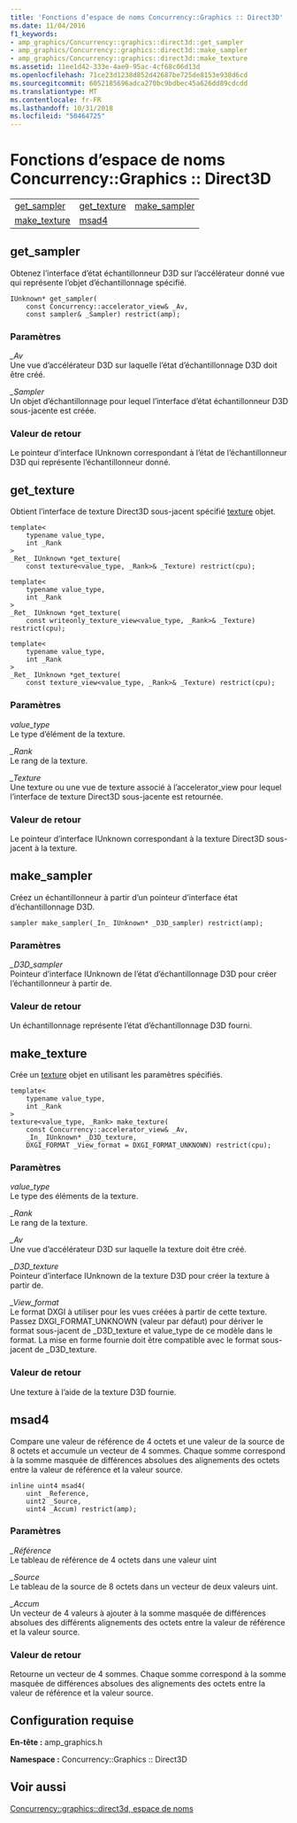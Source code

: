 ```yaml
---
title: 'Fonctions d’espace de noms Concurrency::Graphics :: Direct3D'
ms.date: 11/04/2016
f1_keywords:
- amp_graphics/Concurrency::graphics::direct3d::get_sampler
- amp_graphics/Concurrency::graphics::direct3d::make_sampler
- amp_graphics/Concurrency::graphics::direct3d::make_texture
ms.assetid: 11ee1d42-333e-4ae9-95ac-4cf68c06d13d
ms.openlocfilehash: 71ce23d1238d852d42687be725de8153e938d6cd
ms.sourcegitcommit: 6052185696adca270bc9bdbec45a626dd89cdcdd
ms.translationtype: MT
ms.contentlocale: fr-FR
ms.lasthandoff: 10/31/2018
ms.locfileid: "50464725"
---
```

# <a name="concurrencygraphicsdirect3d-namespace-functions"></a>Fonctions d’espace de noms Concurrency::Graphics :: Direct3D

||||
|-|-|-|
|[get_sampler](#get_sampler)|[get_texture](#get_texture)|[make_sampler](#make_sampler)|
|[make_texture](#make_texture)|[msad4](#msad4)|

##  <a name="get_sampler"></a>  get_sampler

Obtenez l’interface d’état échantillonneur D3D sur l’accélérateur donné vue qui représente l’objet d’échantillonnage spécifié.

```
IUnknown* get_sampler(
    const Concurrency::accelerator_view& _Av,
    const sampler& _Sampler) restrict(amp);
```

### <a name="parameters"></a>Paramètres

*_Av*<br/>
Une vue d’accélérateur D3D sur laquelle l’état d’échantillonnage D3D doit être créé.

*_Sampler*<br/>
Un objet d’échantillonnage pour lequel l’interface d’état échantillonneur D3D sous-jacente est créée.

### <a name="return-value"></a>Valeur de retour

Le pointeur d’interface IUnknown correspondant à l’état de l’échantillonneur D3D qui représente l’échantillonneur donné.

##  <a name="get_texture"></a>  get_texture

Obtient l’interface de texture Direct3D sous-jacent spécifié [texture](texture-class.md) objet.

```
template<
    typename value_type,
    int _Rank
>
_Ret_ IUnknown *get_texture(
    const texture<value_type, _Rank>& _Texture) restrict(cpu);

template<
    typename value_type,
    int _Rank
>
_Ret_ IUnknown *get_texture(
    const writeonly_texture_view<value_type, _Rank>& _Texture) restrict(cpu);

template<
    typename value_type,
    int _Rank
>
_Ret_ IUnknown *get_texture(
    const texture_view<value_type, _Rank>& _Texture) restrict(cpu);

```

### <a name="parameters"></a>Paramètres

*value_type*<br/>
Le type d’élément de la texture.

*_Rank*<br/>
Le rang de la texture.

*_Texture*<br/>
Une texture ou une vue de texture associé à l’accelerator_view pour lequel l’interface de texture Direct3D sous-jacente est retournée.

### <a name="return-value"></a>Valeur de retour

Le pointeur d’interface IUnknown correspondant à la texture Direct3D sous-jacent à la texture.

##  <a name="make_sampler"></a>  make_sampler

Créez un échantillonneur à partir d’un pointeur d’interface état d’échantillonnage D3D.

```
sampler make_sampler(_In_ IUnknown* _D3D_sampler) restrict(amp);
```

### <a name="parameters"></a>Paramètres

*_D3D_sampler*<br/>
Pointeur d’interface IUnknown de l’état d’échantillonnage D3D pour créer l’échantillonneur à partir de.

### <a name="return-value"></a>Valeur de retour

Un échantillonnage représente l’état d’échantillonnage D3D fourni.

##  <a name="make_texture"></a>  make_texture

Crée un [texture](texture-class.md) objet en utilisant les paramètres spécifiés.

```
template<
    typename value_type,
    int _Rank
>
texture<value_type, _Rank> make_texture(
    const Concurrency::accelerator_view& _Av,
    _In_ IUnknown* _D3D_texture,
    DXGI_FORMAT _View_format = DXGI_FORMAT_UNKNOWN) restrict(cpu);
```

### <a name="parameters"></a>Paramètres

*value_type*<br/>
Le type des éléments de la texture.

*_Rank*<br/>
Le rang de la texture.

*_Av*<br/>
Une vue d’accélérateur D3D sur laquelle la texture doit être créé.

*_D3D_texture*<br/>
Pointeur d’interface IUnknown de la texture D3D pour créer la texture à partir de.

*_View_format*<br/>
Le format DXGI à utiliser pour les vues créées à partir de cette texture. Passez DXGI_FORMAT_UNKNOWN (valeur par défaut) pour dériver le format sous-jacent de _D3D_texture et value_type de ce modèle dans le format. La mise en forme fournie doit être compatible avec le format sous-jacent de _D3D_texture.

### <a name="return-value"></a>Valeur de retour

Une texture à l’aide de la texture D3D fournie.

##  <a name="msad4"></a>  msad4

Compare une valeur de référence de 4 octets et une valeur de la source de 8 octets et accumule un vecteur de 4 sommes. Chaque somme correspond à la somme masquée de différences absolues des alignements des octets entre la valeur de référence et la valeur source.

```
inline uint4 msad4(
    uint _Reference,
    uint2 _Source,
    uint4 _Accum) restrict(amp);
```

### <a name="parameters"></a>Paramètres

*_Référence*<br/>
Le tableau de référence de 4 octets dans une valeur uint

*_Source*<br/>
Le tableau de la source de 8 octets dans un vecteur de deux valeurs uint.

*_Accum*<br/>
Un vecteur de 4 valeurs à ajouter à la somme masquée de différences absolues des différents alignements des octets entre la valeur de référence et la valeur source.

### <a name="return-value"></a>Valeur de retour

Retourne un vecteur de 4 sommes. Chaque somme correspond à la somme masquée de différences absolues des alignements des octets entre la valeur de référence et la valeur source.

## <a name="requirements"></a>Configuration requise

**En-tête :** amp_graphics.h

**Namespace :** Concurrency::Graphics :: Direct3D

## <a name="see-also"></a>Voir aussi

[Concurrency::graphics::direct3d, espace de noms](concurrency-graphics-direct3d-namespace.md)
